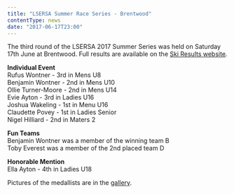 ```yaml
---
title: "LSERSA Summer Race Series - Brentwood"
contentType: news
date: "2017-06-17T23:00"
---
```


The third round of the LSERSA 2017 Summer Series was held on Saturday 17th June at Brentwood. Full results are available on the [Ski Results website](https://skiresults.co.uk/events/825).

**Individual Event**\
Rufus Wontner - 3rd in Mens U8\
Benjamin Wontner - 2nd in Mens U10\
Ollie Turner-Moore - 2nd in Mens U14\
Evie Ayton - 3rd in Ladies U16\
Joshua Wakeling - 1st in Menu U16\
Claudette Povey - 1st in Ladies Senior\
Nigel Hilliard - 2nd in Maters 2

**Fun Teams**\
Benjamin Wontner was a member of the winning team B\
Toby Everest was a member of the 2nd placed team D

**Honorable Mention**\
Ella Ayton - 4th in Ladies U18

Pictures of the medallists are in the [gallery](/gallery/2017/170617_LSERSA_3_brentwood).
